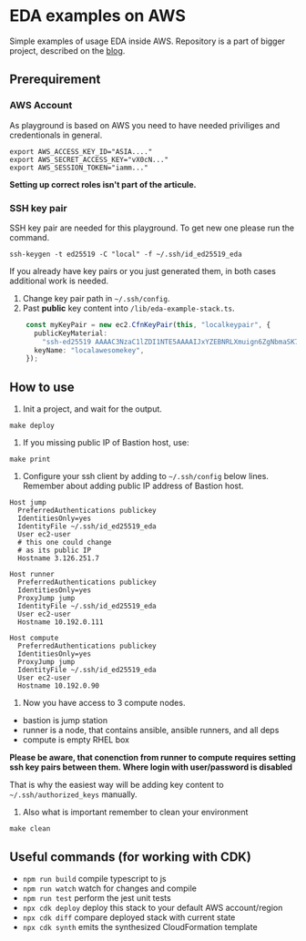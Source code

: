# EDA examples on AWS

Simple examples of usage EDA inside AWS.
Repository is a part of bigger project, described on the
[blog](https://blog.3sky.dev/article/202403-eda-introduction/).

## Prerequirement

### AWS Account

As playground is based on AWS you need to have
needed priviliges and credentionals in general.

``` shell
export AWS_ACCESS_KEY_ID="ASIA...."
export AWS_SECRET_ACCESS_KEY="vX0cN..."
export AWS_SESSION_TOKEN="iamm..."
```

**Setting up correct roles isn't part of the articule.**

### SSH key pair

SSH key pair are needed for this playground. To get new one
please run the command.

``` shell
ssh-keygen -t ed25519 -C "local" -f ~/.ssh/id_ed25519_eda
```

If you already have key pairs or you just generated them, 
in both cases additional work is needed.

1. Change key pair path in `~/.ssh/config`.
1. Past **public** key content into `/lib/eda-example-stack.ts`.

``` typescript
    const myKeyPair = new ec2.CfnKeyPair(this, "localkeypair", {
      publicKeyMaterial:
        "ssh-ed25519 AAAAC3NzaC1lZDI1NTE5AAAAIJxYZEBNRLXmuign6ZgNbmaSK7cnQAgFpx8cCscoqVed local",
      keyName: "localawesomekey",
    });
```

## How to use

1. Init a project, and wait for the output.

```shell
make deploy
```

1. If you missing public IP of Bastion host, use:

``` shell
make print
```

1. Configure your ssh client by adding to `~/.ssh/config`
below lines. Remember about adding public IP address of Bastion host.

``` shell
Host jump
  PreferredAuthentications publickey
  IdentitiesOnly=yes
  IdentityFile ~/.ssh/id_ed25519_eda
  User ec2-user
  # this one could change
  # as its public IP
  Hostname 3.126.251.7

Host runner
  PreferredAuthentications publickey
  IdentitiesOnly=yes
  ProxyJump jump
  IdentityFile ~/.ssh/id_ed25519_eda
  User ec2-user
  Hostname 10.192.0.111

Host compute
  PreferredAuthentications publickey
  IdentitiesOnly=yes
  ProxyJump jump
  IdentityFile ~/.ssh/id_ed25519_eda
  User ec2-user
  Hostname 10.192.0.90
```

1. Now you have access to 3 compute nodes.

- bastion is jump station
- runner is a node, that contains ansible, ansible runners, and all deps
- compute is empty RHEL box

**Please be aware, that conenction from runner to compute
requires setting ssh key pairs between them. Where login with user/password is disabled**

That is why the easiest way will be adding key content to `~/.ssh/authorized_keys` manually.

1. Also what is important remember to clean your environment

``` shell
make clean
```

## Useful commands (for working with CDK)

* `npm run build`   compile typescript to js
* `npm run watch`   watch for changes and compile
* `npm run test`    perform the jest unit tests
* `npx cdk deploy`  deploy this stack to your default AWS account/region
* `npx cdk diff`    compare deployed stack with current state
* `npx cdk synth`   emits the synthesized CloudFormation template
